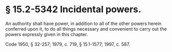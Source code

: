 # § 15.2-5342 Incidental powers.

<p>An authority shall have power, in addition to all of the other powers herein conferred upon it, to do all things necessary and convenient to carry out the powers expressly given in this chapter.</p><p>Code 1950, § 32-257; 1979, c. 719, § 15.1-1577; 1997, c. 587.</p>